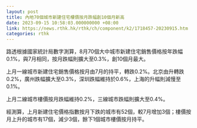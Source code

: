 ```yaml
---
layout: post
title: 內地70個城市新建住宅樓價按月跌幅創10個月新高
date: 2023-09-15 10:58:03.000000000 +08:00
link: https://news.rthk.hk/rthk/ch/component/k2/1718457-20230915.htm
categories: rthk
---
```


路透根據國家統計局數字測算，8月70個大中城市新建住宅銷售價格按年跌幅0.1%，與7月相同，按月跌幅則擴大至0.3%，創10個月最大。

上月一線城市新建住宅銷售價格按月由7月的持平，轉跌0.2%。北京由升轉跌0.2%，廣州跌幅擴大至0.3%，深圳跌幅維持於0.6%，上海的升幅則減慢至0.1%。

上月二線城市樓價按月跌幅維持0.2%，三線城市跌幅則擴大至0.4%。

經測算，上月新建住宅價格指數按月下跌的城市有52個，較7月增加3個；樓價按月上升的城市有17個，減少3個，餘下1個城市樓價按月持平。
